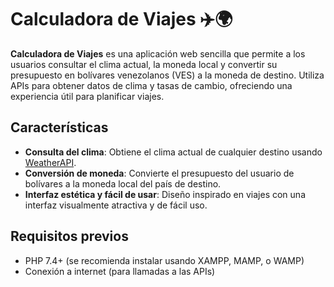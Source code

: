 # Calculadora de Viajes ✈️🌍

**Calculadora de Viajes** es una aplicación web sencilla que permite a los usuarios consultar el clima actual, la moneda local y convertir su presupuesto en bolívares venezolanos (VES) a la moneda de destino. Utiliza APIs para obtener datos de clima y tasas de cambio, ofreciendo una experiencia útil para planificar viajes.

## Características

- **Consulta del clima**: Obtiene el clima actual de cualquier destino usando [WeatherAPI](https://www.weatherapi.com/).
- **Conversión de moneda**: Convierte el presupuesto del usuario de bolívares a la moneda local del país de destino.
- **Interfaz estética y fácil de usar**: Diseño inspirado en viajes con una interfaz visualmente atractiva y de fácil uso.

## Requisitos previos

- PHP 7.4+ (se recomienda instalar usando XAMPP, MAMP, o WAMP)
- Conexión a internet (para llamadas a las APIs)
